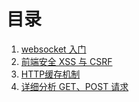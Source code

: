 # 目录

1. [websocket 入门](./websocket.md)
1. [前端安全 XSS 与 CSRF](./xss.md)
1. [HTTP缓存机制](./status-code.md)
1. [详细分析 GET、POST 请求](./get-post.md)
